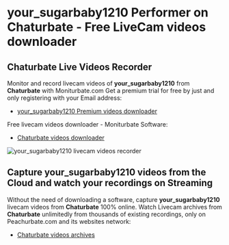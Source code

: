 # your_sugarbaby1210 Performer on Chaturbate - Free LiveCam videos downloader

## Chaturbate Live Videos Recorder

Monitor and record livecam videos of **your_sugarbaby1210** from **Chaturbate** with Moniturbate.com
Get a premium trial for free by just and only registering with your Email address:
* [your_sugarbaby1210 Premium videos downloader](https://moniturbate.com/request-demo-licence-key.html)

Free livecam videos downloader - Moniturbate Software:
* [Chaturbate videos downloader](https://moniturbate.com/moniturbate-download-software.html)

![your_sugarbaby1210 livecam videos recorder](https://peachurnet.com/templates/moniturbate-software.png)


## Capture your_sugarbaby1210 videos from the Cloud and watch your recordings on Streaming

Without the need of downloading a software, capture **your_sugarbaby1210** livecam videos from **Chaturbate** 100% online.
Watch Livecam archives from **Chaturbate** unlimitedly from thousands of existing recordings, only on Peachurbate.com and its websites network:
* [Chaturbate videos archives](https://peachurnet.com/)